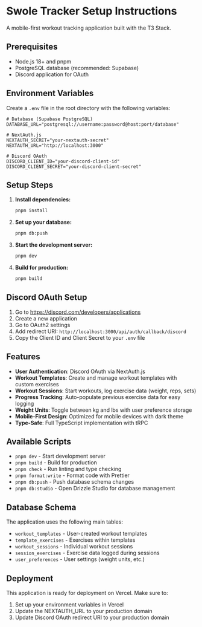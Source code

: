 # Swole Tracker Setup Instructions

A mobile-first workout tracking application built with the T3 Stack.

## Prerequisites

- Node.js 18+ and pnpm
- PostgreSQL database (recommended: Supabase)
- Discord application for OAuth

## Environment Variables

Create a `.env` file in the root directory with the following variables:

```env
# Database (Supabase PostgreSQL)
DATABASE_URL="postgresql://username:password@host:port/database"

# NextAuth.js
NEXTAUTH_SECRET="your-nextauth-secret"
NEXTAUTH_URL="http://localhost:3000"

# Discord OAuth
DISCORD_CLIENT_ID="your-discord-client-id" 
DISCORD_CLIENT_SECRET="your-discord-client-secret"
```

## Setup Steps

1. **Install dependencies:**
   ```bash
   pnpm install
   ```

2. **Set up your database:**
   ```bash
   pnpm db:push
   ```

3. **Start the development server:**
   ```bash
   pnpm dev
   ```

4. **Build for production:**
   ```bash
   pnpm build
   ```

## Discord OAuth Setup

1. Go to https://discord.com/developers/applications
2. Create a new application
3. Go to OAuth2 settings
4. Add redirect URI: `http://localhost:3000/api/auth/callback/discord`
5. Copy the Client ID and Client Secret to your `.env` file

## Features

- **User Authentication**: Discord OAuth via NextAuth.js
- **Workout Templates**: Create and manage workout templates with custom exercises
- **Workout Sessions**: Start workouts, log exercise data (weight, reps, sets)
- **Progress Tracking**: Auto-populate previous exercise data for easy logging
- **Weight Units**: Toggle between kg and lbs with user preference storage
- **Mobile-First Design**: Optimized for mobile devices with dark theme
- **Type-Safe**: Full TypeScript implementation with tRPC

## Available Scripts

- `pnpm dev` - Start development server
- `pnpm build` - Build for production
- `pnpm check` - Run linting and type checking
- `pnpm format:write` - Format code with Prettier
- `pnpm db:push` - Push database schema changes
- `pnpm db:studio` - Open Drizzle Studio for database management

## Database Schema

The application uses the following main tables:
- `workout_templates` - User-created workout templates
- `template_exercises` - Exercises within templates
- `workout_sessions` - Individual workout sessions
- `session_exercises` - Exercise data logged during sessions
- `user_preferences` - User settings (weight units, etc.)

## Deployment

This application is ready for deployment on Vercel. Make sure to:
1. Set up your environment variables in Vercel
2. Update the NEXTAUTH_URL to your production domain
3. Update Discord OAuth redirect URI to your production domain
